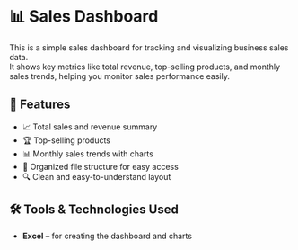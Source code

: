 # 📊 Sales Dashboard

This is a simple sales dashboard for tracking and visualizing business sales data.  
It shows key metrics like total revenue, top-selling products, and monthly sales trends, helping you monitor sales performance easily.



## 🚀 Features

- 📈 Total sales and revenue summary
- 🏆 Top-selling products
- 📊 Monthly sales trends with charts
- 📂 Organized file structure for easy access
- 🔍 Clean and easy-to-understand layout


## 🛠️ Tools & Technologies Used

- **Excel** – for creating the dashboard and charts
